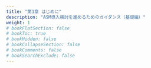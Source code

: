 ```yaml
---
title: "第1章 はじめに"
description: "ASM導入検討を進めるためのガイダンス（基礎編）"
weight: 1
# bookFlatSection: false
# bookToc: true
# bookHidden: false
# bookCollapseSection: false
# bookComments: false
# bookSearchExclude: false
---
```

